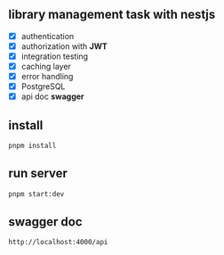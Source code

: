## library management task with **nestjs**
- [x] authentication
- [x] authorization with **JWT**
- [x] integration testing
- [x] caching layer
- [x] error handling
- [x] PostgreSQL 
- [x] api doc **swagger**

## install 
``` bash
pnpm install
```

## run server 

``` bash
pnpm start:dev
```

## swagger doc 
``` bash
http://localhost:4000/api
```